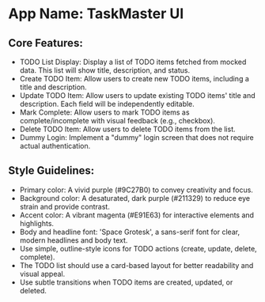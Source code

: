 # **App Name**: TaskMaster UI

## Core Features:

- TODO List Display: Display a list of TODO items fetched from mocked data. This list will show title, description, and status.
- Create TODO Item: Allow users to create new TODO items, including a title and description.
- Update TODO Item: Allow users to update existing TODO items' title and description. Each field will be independently editable.
- Mark Complete: Allow users to mark TODO items as complete/incomplete with visual feedback (e.g., checkbox).
- Delete TODO Item: Allow users to delete TODO items from the list.
- Dummy Login: Implement a "dummy" login screen that does not require actual authentication.

## Style Guidelines:

- Primary color: A vivid purple (#9C27B0) to convey creativity and focus. 
- Background color: A desaturated, dark purple (#211329) to reduce eye strain and provide contrast.
- Accent color: A vibrant magenta (#E91E63) for interactive elements and highlights.
- Body and headline font: 'Space Grotesk', a sans-serif font for clear, modern headlines and body text.
- Use simple, outline-style icons for TODO actions (create, update, delete, complete).
- The TODO list should use a card-based layout for better readability and visual appeal.
- Use subtle transitions when TODO items are created, updated, or deleted.